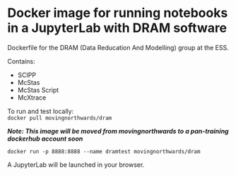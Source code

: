 # Docker image for running notebooks in a JupyterLab with DRAM software

Dockerfile for the DRAM (Data Reducation And Modelling) group at the ESS. 

Contains:
- SCIPP 
- McStas
- McStas Script
- McXtrace

To run and test locally:    
`docker pull movingnorthwards/dram`    

***Note: This image will be moved from movingnorthwards to a pan-training dockerhub account soon***

`docker run -p 8888:8888 --name dramtest movingnorthwards/dram` 

A JupyterLab will be launched in your browser. 

